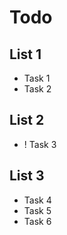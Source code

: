# Todo

## List 1

-  Task 1
-  Task 2

## List 2

- ! Task 3

## List 3

-  Task 4
-  Task 5
-  Task 6
